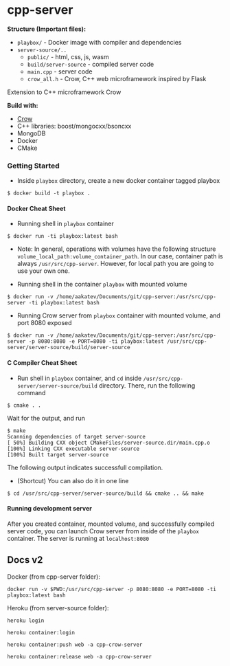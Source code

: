 # cpp-server

**Structure (Important files):**
* <code>playbox/</code> - Docker image with compiler and dependencies
* <code>server-source/..</code>
  * <code>public/</code> - html, css, js, wasm
  * <code>build/server-source</code> - compiled server code
  * <code>main.cpp</code> - server code
  * <code>crow_all.h</code> - Crow, C++ web microframework inspired by Flask 

Extension to C++ microframework Crow

**Build with:**

* [Crow](https://github.com/ipkn/crow)
* C++ libraries: boost/mongocxx/bsoncxx
* MongoDB
* Docker
* CMake


### Getting Started

- Inside <code>playbox</code> directory, create a new docker container tagged playbox

```
$ docker build -t playbox .
```

#### Docker Cheat Sheet

- Running shell in <code>playbox</code> container

```
$ docker run -ti playbox:latest bash
```

- Note: In general, operations with volumes have the following structure <code>volume_local_path:volume_container_path</code>. In our case, container path is always <code>/usr/src/cpp-server</code>. However, for local path you are going to use your own one.

- Running shell in the container <code>playbox</code> with mounted volume

```
$ docker run -v /home/aakatev/Documents/git/cpp-server:/usr/src/cpp-server -ti playbox:latest bash
``` 

- Running Crow server from <code>playbox</code> container with mounted volume, and port 8080 exposed

```
$ docker run -v /home/aakatev/Documents/git/cpp-server:/usr/src/cpp-server -p 8080:8080 -e PORT=8080 -ti playbox:latest /usr/src/cpp-server/server-source/build/server-source
```

#### C Compiler Cheat Sheet

- Run shell in <code>playbox</code> container, and <code>cd</code> inside <code>/usr/src/cpp-server/server-source/build</code> directory. There, run the following command

```
$ cmake . .
```

Wait for the output, and run

```
$ make
Scanning dependencies of target server-source
[ 50%] Building CXX object CMakeFiles/server-source.dir/main.cpp.o
[100%] Linking CXX executable server-source
[100%] Built target server-source
```

The following output indicates successfull compilation.

- (Shortcut) You can also do it in one line

```
$ cd /usr/src/cpp-server/server-source/build && cmake .. && make
```



#### Running development server

After you created container, mounted volume, and successfully compiled server code, you can launch Crow server from inside of the <code>playbox</code> container. The server is running at <code>localhost:8080</code>

## Docs v2

Docker (from cpp-server folder):
```
docker run -v $PWD:/usr/src/cpp-server -p 8080:8080 -e PORT=8080 -ti playbox:latest bash
```

Heroku (from server-source folder):
```
heroku login
```
```
heroku container:login
```
```
heroku container:push web -a cpp-crow-server
```
```
heroku container:release web -a cpp-crow-server
```

